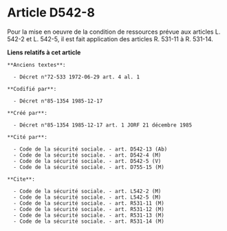 # Article D542-8

Pour la mise en oeuvre de la condition de ressources prévue aux articles L. 542-2 et L. 542-5, il est fait application des
articles R. 531-11 à R. 531-14.

**Liens relatifs à cet article**

	**Anciens textes**:

	  - Décret n°72-533 1972-06-29 art. 4 al. 1

	**Codifié par**:

	  - Décret n°85-1354 1985-12-17

	**Créé par**:

	  - Décret n°85-1354 1985-12-17 art. 1 JORF 21 décembre 1985

	**Cité par**:

	  - Code de la sécurité sociale. - art. D542-13 (Ab)
	  - Code de la sécurité sociale. - art. D542-4 (M)
	  - Code de la sécurité sociale. - art. D542-5 (V)
	  - Code de la sécurité sociale. - art. D755-15 (M)

	**Cite**:

	  - Code de la sécurité sociale. - art. L542-2 (M)
	  - Code de la sécurité sociale. - art. L542-5 (M)
	  - Code de la sécurité sociale. - art. R531-11 (M)
	  - Code de la sécurité sociale. - art. R531-12 (M)
	  - Code de la sécurité sociale. - art. R531-13 (M)
	  - Code de la sécurité sociale. - art. R531-14 (M)
